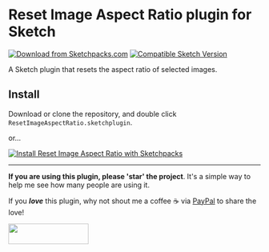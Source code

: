 # Reset Image Aspect Ratio plugin for Sketch
[![Download from Sketchpacks.com](https://badges.sketchpacks.com/plugins/com.gilesperry.reset-image-aspect-ratio/version.svg)](https://api.sketchpacks.com/v1/plugins/com.gilesperry.reset-image-aspect-ratio/download) [![Compatible Sketch Version](https://badges.sketchpacks.com/plugins/com.gilesperry.reset-image-aspect-ratio/compatibility.svg)](https://sketchpacks.com/perrysmotors/reset-image-aspect-ratio)

A Sketch plugin that resets the aspect ratio of selected images.

## Install
Download or clone the repository, and double click `ResetImageAspectRatio.sketchplugin`.

or...

[![Install Reset Image Aspect Ratio with Sketchpacks](http://sketchpacks-com.s3.amazonaws.com/assets/badges/sketchpacks-badge-install.png "Install Reset Image Aspect Ratio with Sketchpacks")](https://sketchpacks.com/perrysmotors/reset-image-aspect-ratio/install)

---

**If you are using this plugin, please 'star' the project**. It's a simple way to help me see how many people are using it.

If you ***love*** this plugin, why not shout me a coffee ☕️ via [PayPal](https://www.paypal.me/perrysmotors/2) to share the love!

<a href="https://www.paypal.me/perrysmotors/2">
  <img width="160" height="41" src="https://user-images.githubusercontent.com/12557727/39295119-7e115bca-4935-11e8-9fe9-802d667ac22c.png">
</a>
